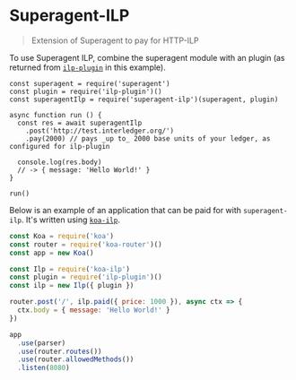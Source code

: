 # Superagent-ILP
> Extension of Superagent to pay for HTTP-ILP

To use Superagent ILP, combine the superagent module with an plugin (as
returned from [`ilp-plugin`](https://github.com/interledgerjs/ilp-plugin) in
this example).

```
const superagent = require('superagent')
const plugin = require('ilp-plugin')()
const superagentIlp = require('superagent-ilp')(superagent, plugin)

async function run () {
  const res = await superagentIlp
    .post('http://test.interledger.org/')
    .pay(2000) // pays _up to_ 2000 base units of your ledger, as configured for ilp-plugin

  console.log(res.body)
  // -> { message: 'Hello World!' }
}

run()
```

Below is an example of an application that can be paid for with `superagent-ilp`.
It's written using [`koa-ilp`](https://github.com/interledgerjs/koa-ilp). 

```js
const Koa = require('koa')
const router = require('koa-router')()
const app = new Koa()

const Ilp = require('koa-ilp')
const plugin = require('ilp-plugin')()
const ilp = new Ilp({ plugin })

router.post('/', ilp.paid({ price: 1000 }), async ctx => {
  ctx.body = { message: 'Hello World!' }
})

app
  .use(parser)
  .use(router.routes())
  .use(router.allowedMethods())
  .listen(8080)
```

